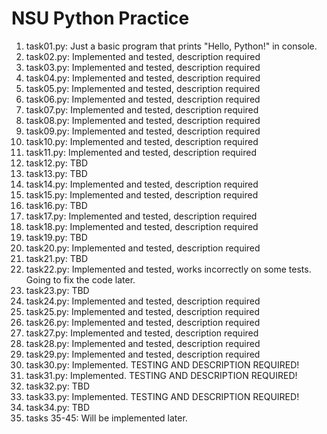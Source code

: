 # NSU Python Practice
1. task01.py: Just a basic program that prints "Hello, Python!" in console.
2. task02.py: Implemented and tested, description required
3. task03.py: Implemented and tested, description required
4. task04.py: Implemented and tested, description required
5. task05.py: Implemented and tested, description required
6. task06.py: Implemented and tested, description required
7. task07.py: Implemented and tested, description required
8. task08.py: Implemented and tested, description required
9. task09.py: Implemented and tested, description required
10. task10.py: Implemented and tested, description required
11. task11.py: Implemented and tested, description required
12. task12.py: TBD
13. task13.py: TBD
14. task14.py: Implemented and tested, description required
15. task15.py: Implemented and tested, description required
16. task16.py: TBD
17. task17.py: Implemented and tested, description required
18. task18.py: Implemented and tested, description required
19. task19.py: TBD
20. task20.py: Implemented and tested, description required
21. task21.py: TBD
22. task22.py: Implemented and tested, works incorrectly on some tests. Going to fix the code later.
23. task23.py: TBD
24. task24.py: Implemented and tested, description required
25. task25.py: Implemented and tested, description required
26. task26.py: Implemented and tested, description required
27. task27.py: Implemented and tested, description required
28. task28.py: Implemented and tested, description required
29. task29.py: Implemented and tested, description required
30. task30.py: Implemented. TESTING AND DESCRIPTION REQUIRED!
31. task31.py: Implemented. TESTING AND DESCRIPTION REQUIRED!
32. task32.py: TBD
33. task33.py: Implemented. TESTING AND DESCRIPTION REQUIRED!
34. task34.py: TBD
35. tasks 35-45: Will be implemented later. 
